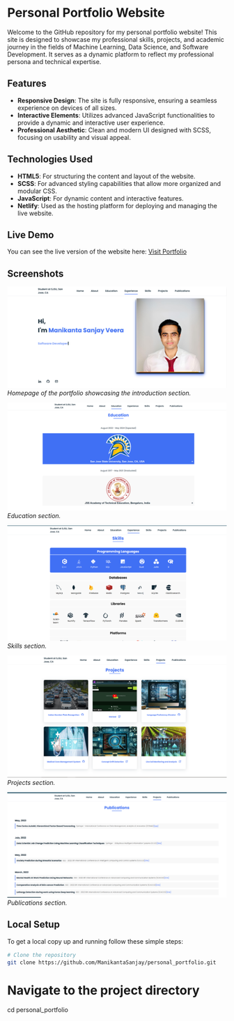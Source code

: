 # Personal Portfolio Website

Welcome to the GitHub repository for my personal portfolio website! This site is designed to showcase my professional skills, projects, and academic journey in the fields of Machine Learning, Data Science, and Software Development. It serves as a dynamic platform to reflect my professional persona and technical expertise.

## Features

- **Responsive Design**: The site is fully responsive, ensuring a seamless experience on devices of all sizes.
- **Interactive Elements**: Utilizes advanced JavaScript functionalities to provide a dynamic and interactive user experience.
- **Professional Aesthetic**: Clean and modern UI designed with SCSS, focusing on usability and visual appeal.

## Technologies Used

- **HTML5**: For structuring the content and layout of the website.
- **SCSS**: For advanced styling capabilities that allow more organized and modular CSS.
- **JavaScript**: For dynamic content and interactive features.
- **Netlify**: Used as the hosting platform for deploying and managing the live website.

## Live Demo

You can see the live version of the website here: [Visit Portfolio](https://msveera.netlify.app)

## Screenshots

![Homepage](/assets/img/homepage.png)
*Homepage of the portfolio showcasing the introduction section.*

![Eduction](/assets/img/education.png)
*Education section.*

![Skills](/assets/img/skills.png)
*Skills section.*

![Projects](/assets/img/projects.png)
*Projects section.*

![Publications](/assets/img/publications.png)
*Publications section.*


## Local Setup

To get a local copy up and running follow these simple steps:

```bash
# Clone the repository
git clone https://github.com/ManikantaSanjay/personal_portfolio.git
```
# Navigate to the project directory
cd personal_portfolio
